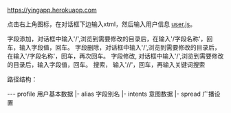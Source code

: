 <https://yingapp.herokuapp.com>

点击右上角图标，在对话框下边输入xtml，然后输入用户信息 [user.js](https://github.com/yingapp/idea/blob/main/user.js)。

字段添加，对话框中输入'/',浏览到需要修改的目录后，在输入'/字段名称'，回车，输入字段值，回车。
字段删除，对话框中输入'/',浏览到需要修改的目录后，在输入'/字段名称'，回车，再次回车。
字段修改, 对话框中输入'/',浏览到需要修改的目录后，输入字段值，回车。
搜索， 输入'//'，回车，再输入关键词搜索

路径结构：

--- profile   用户基本数据
 |- alias     字段别名
 |- intents   意图数据
 |- spread    广播设置



